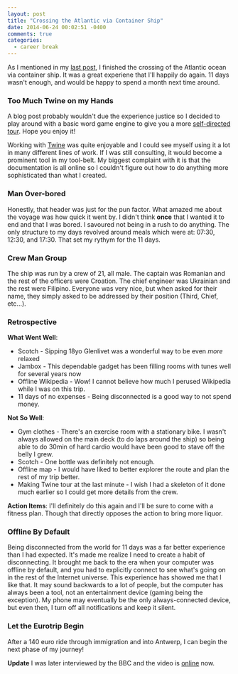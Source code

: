 ```yaml
---
layout: post
title: "Crossing the Atlantic via Container Ship"
date: 2014-06-24 00:02:51 -0400
comments: true
categories:
  - career break
---
```

As I mentioned in my [last post][previous-post], I finished the crossing of the Atlantic ocean via container ship. It was a great
experiene that I'll happily do again. 11 days wasn't enough, and would be happy to spend a month next time around.

### Too Much Twine on my Hands

A blog post probably wouldn't due the experience justice so I decided to play around with a basic word game engine to
give you a more [self-directed tour][twine-tour]. Hope you enjoy it!

Working with [Twine][twine] was quite enjoyable and I could see myself using it a lot in many different lines of work. If I was
still consulting, it would become a prominent tool in my tool-belt. My biggest complaint with it is that the
documentation is all online so I couldn't figure out how to do anything more sophisticated than what I created.

### Man Over-bored

Honestly, that header was just for the pun factor. What amazed me about the voyage was how quick it went by. I didn't
think **once** that I wanted it to end and that I was bored. I savoured not being in a rush to do anything. The only structure to my
days revolved around meals which were at: 07:30, 12:30, and 17:30. That set my rythym for the 11 days.

### Crew Man Group

The ship was run by a crew of 21, all male. The captain was Romanian and the rest of the officers were Croation. The chief
engineer was Ukrainian and the rest were Filipino. Everyone was very nice, but when asked for their name, they simply
asked to be addressed by their position (Third, Chief, etc...).

### Retrospective

**What Went Well**:

* Scotch - Sipping 18yo Glenlivet was a wonderful way to be even *more* relaxed
* Jambox - This dependable gadget has been filling rooms with tunes well for several years now
* Offline Wikipedia - Wow! I cannot believe how much I perused Wikipedia while I was on this trip.
* 11 days of no expenses - Being disconnected is a good way to not spend money.

**Not So Well**:

* Gym clothes - There's an exercise room with a stationary bike. I wasn't always allowed on the main deck (to do laps
  around the ship) so being able to do 30min of hard cardio would have been good to stave off the belly I grew.
* Scotch - One bottle was definitely not enough.
* Offline map - I would have liked to better explorer the route and plan the rest of my trip better.
* Making Twine tour at the last minute - I wish I had a skeleton of it done much earlier so I could get more details
  from the crew.

**Action Items**: I'll definitely do this again and I'll be sure to come with a fitness plan. Though that directly opposes the action to
bring more liquor.

### Offline By Default

Being disconnected from the world for 11 days was a far better experience than I had expected. It's made me realize I
need to create a habit of disconnecting. It brought me back to the era when your computer was offline by default, and
you had to explicitly connect to see what's going on in the rest of the Internet universe. This experience has showed me
that I like that. It may sound backwards to a lot of people, but the computer has always been a tool, not an
entertainment device (gaming being the exception). My phone may eventually be the only always-connected device, but even
then, I turn off all notifications and keep it silent.

### Let the Eurotrip Begin

After a 140 euro ride through immigration and into Antwerp, I can begin the next phase of my journey!

**Update** I was later interviewed by the BBC and the video is [online][interview] now.

[interview]: http://www.bbc.com/travel/feature/20140908-taking-cruises-by-way-of-cargo-ship
[previous-post]: /leaving-vancouver-and-north-america/
[twine]: http://twinery.org/
[twine-tour]: /twinery/independent-accord.html
